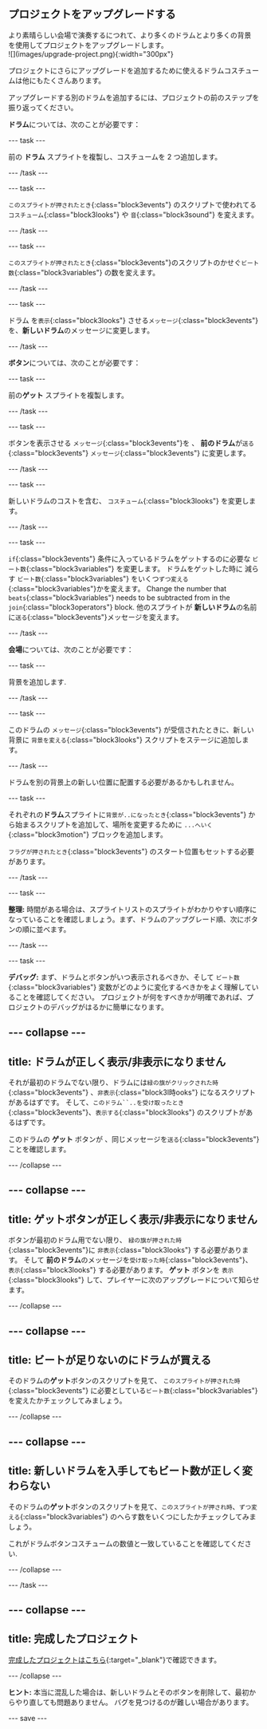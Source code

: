 ## プロジェクトをアップグレードする

<div style="display: flex; flex-wrap: wrap">
<div style="flex-basis: 200px; flex-grow: 1; margin-right: 15px;">
より素晴らしい会場で演奏するにつれて、より多くのドラムとより多くの背景を使用してプロジェクトをアップグレードします。 
</div>
<div>
![](images/upgrade-project.png){:width="300px"}
</div>
</div>

プロジェクトにさらにアップグレードを追加するために使えるドラムコスチュームは他にもたくさんあります。

アップグレードする別のドラムを追加するには、プロジェクトの前のステップを振り返ってください。

**ドラム**については、次のことが必要です：

--- task ---

前の **ドラム** スプライトを複製し、コスチュームを 2 つ追加します。

--- /task ---

--- task ---

`このスプライトが押されたとき`{:class="block3events"} のスクリプトで使われてる `コスチューム`{:class="block3looks"} や `音`{:class="block3sound"} を変えます。

--- /task ---

--- task ---

`このスプライトが押されたとき`{:class="block3events"}のスクリプトのかせぐ`ビート数`{:class="block3variables"} の数を変えます。

--- /task ---

--- task ---

ドラム を`表示`{:class="block3looks"} させる`メッセージ`{:class="block3events"} を、**新しいドラム**のメッセージに変更します。

--- /task ---

**ボタン**については、次のことが必要です：

--- task ---

前の**ゲット** スプライトを複製します。

--- /task ---

--- task ---

ボタンを表示させる `メッセージ`{:class="block3events"}を 、 **前のドラム**が`送る`{:class="block3events"} `メッセージ`{:class="block3events"} に変更します。

--- /task ---

--- task ---

新しいドラムのコストを含む、 `コスチューム`{:class="block3looks"} を変更します。

--- /task ---

--- task ---

`if`{:class="block3events"} 条件に入っているドラムをゲットするのに必要な `ビート数`{:class="block3variables"} を変更します。 ドラムをゲットした時に 減らす `ビート数`{:class="block3variables"} をいくつ`ずつ変える`{:class="block3variables"}かを変えます。 Change the number that `beats`{:class="block3variables"} needs to be subtracted from in the `join`{:class="block3operators"} block. 他のスプライトが **新しいドラム**の名前に`送る`{:class="block3events"}メッセージを変えます。

--- /task ---

**会場**については、次のことが必要です：

--- task ---

背景を追加します.

--- /task ---

--- task ---

このドラムの `メッセージ`{:class="block3events"} が受信されたときに、新しい背景に `背景を変える`{:class="block3looks"} スクリプトをステージに追加します。

--- /task ---

ドラムを別の背景上の新しい位置に配置する必要があるかもしれません。

--- task ---

それぞれの**ドラム**スプライトに`背景が..になったとき`{:class="block3events"} から始まるスクリプトを追加して、場所を変更するために `...へいく` {:class="block3motion"} ブロックを追加します。

`フラグが押されたとき`{:class="block3events"} のスタート位置もセットする必要があります。

--- /task ---

--- task ---

**整理:** 時間がある場合は、スプライトリストのスプライトがわかりやすい順序になっていることを確認しましょう。まず、ドラムのアップグレード順、次にボタンの順に並べます。

--- /task ---

--- task ---

**デバッグ:** まず、ドラムとボタンがいつ表示されるべきか、そして `ビート数`{:class="block3variables"} 変数がどのように変化するべきかをよく理解していることを確認してください。 プロジェクトが何をすべきかが明確であれば、プロジェクトのデバッグがはるかに簡単になります。

--- collapse ---
---
title: ドラムが正しく表示/非表示になりません
---

それが最初のドラムでない限り、ドラムには`緑の旗がクリックされた時`{:class="block3events"} 、`非表示`{:class="block3l時ooks"} になるスクリプトがあるはずです。 そして、`このドラム``..を受け取ったとき`{:class="block3events"}、`表示する`{:class="block3looks"} のスクリプトがあるはずです。

このドラムの **ゲット** ボタンが 、同じメッセージを`送る`{:class="block3events"} ことを確認します。


--- /collapse ---

--- collapse ---
---
title: ゲットボタンが正しく表示/非表示になりません
---

ボタンが最初のドラム用でない限り、 `緑の旗が押された時`{:class="block3events"}に `非表示`{:class="block3looks"} する必要があります。 そして **前のドラム**のメッセージを`受け取った時`{:class="block3events"}、 `表示`{:class="block3looks"} する必要があります。 **ゲット** ボタンを `表示`{:class="block3looks"} して、プレイヤーに次のアップグレードについて知らせます。

--- /collapse ---

--- collapse ---
---
title: ビートが足りないのにドラムが買える
---

そのドラムの**ゲット**ボタンのスクリプトを見て、 `このスプライトが押された時`{:class="block3events"} に必要としている`ビート数`{:class="block3variables"} を変えたかチェックしてみましょう。

--- /collapse ---

--- collapse ---
---
title: 新しいドラムを入手してもビート数が正しく変わらない
---

そのドラムの**ゲット**ボタンのスクリプトを見て、`このスプライトが押され時`、`ずつ変える`{:class="block3variables"} のへらす数をいくつにしたかチェックしてみましょう。

これがドラムボタンコスチュームの数値と一致していることを確認してください.

--- /collapse ---

--- /task ---

--- collapse ---
---
title: 完成したプロジェクト
---

[完成したプロジェクトはこちら](https://scratch.mit.edu/projects/522323676/){:target="_blank"}で確認できます。

--- /collapse ---

**ヒント:** 本当に混乱した場合は、新しいドラムとそのボタンを削除して、最初からやり直しても問題ありません。 バグを見つけるのが難しい場合があります。

--- save ---
